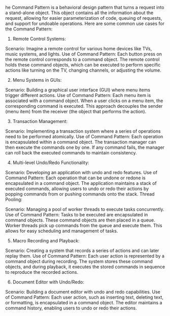 he Command Pattern is a behavioral design pattern that turns a request into a stand-alone object. This object contains all the information about the request, allowing for easier parameterization of code, queuing of requests, and support for undoable operations. Here are some common use cases for the Command Pattern:

1. Remote Control Systems:

Scenario: Imagine a remote control for various home devices like TVs, music systems, and lights.
Use of Command Pattern: Each button press on the remote control corresponds to a command object. The remote control holds these command objects, which can be executed to perform specific actions like turning on the TV, changing channels, or adjusting the volume.

2. Menu Systems in GUIs:

Scenario: Building a graphical user interface (GUI) where menu items trigger different actions.
Use of Command Pattern: Each menu item is associated with a command object. When a user clicks on a menu item, the corresponding command is executed. This approach decouples the sender (menu item) from the receiver (the object that performs the action).

3. Transaction Management:

Scenario: Implementing a transaction system where a series of operations need to be performed atomically.
Use of Command Pattern: Each operation is encapsulated within a command object. The transaction manager can then execute the commands one by one. If any command fails, the manager can roll back the executed commands to maintain consistency.

4. Multi-level Undo/Redo Functionality:

Scenario: Developing an application with undo and redo features.
Use of Command Pattern: Each operation that can be undone or redone is encapsulated in a command object. The application maintains a stack of executed commands, allowing users to undo or redo their actions by popping commands from or pushing commands onto the stack.
Thread Pooling:

Scenario: Managing a pool of worker threads to execute tasks concurrently.
Use of Command Pattern: Tasks to be executed are encapsulated in command objects. These command objects are then placed in a queue. Worker threads pick up commands from the queue and execute them. This allows for easy scheduling and management of tasks.

5. Macro Recording and Playback:

Scenario: Creating a system that records a series of actions and can later replay them.
Use of Command Pattern: Each user action is represented by a command object during recording. The system stores these command objects, and during playback, it executes the stored commands in sequence to reproduce the recorded actions.

6. Document Editor with Undo/Redo:

Scenario: Building a document editor with undo and redo capabilities.
Use of Command Pattern: Each user action, such as inserting text, deleting text, or formatting, is encapsulated in a command object. The editor maintains a command history, enabling users to undo or redo their actions.
